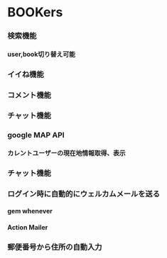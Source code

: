 # BOOKers

### 検索機能
#### user,book切り替え可能

### イイね機能

### コメント機能

### チャット機能

### google MAP API
#### カレントユーザーの現在地情報取得、表示

### チャット機能

### ログイン時に自動的にウェルカムメールを送る
#### gem whenever
#### Action Mailer

### 郵便番号から住所の自動入力
